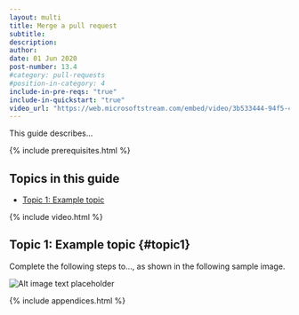 ```yaml
---
layout: multi
title: Merge a pull request
subtitle:
description:
author:
date: 01 Jun 2020
post-number: 13.4
#category: pull-requests
#position-in-category: 4
include-in-pre-reqs: "true"
include-in-quickstart: "true"
video_url: "https://web.microsoftstream.com/embed/video/3b533444-94f5-46c5-97f8-52d8fca5c81c?autoplay=false&amp;showinfo=true"
---
```


This guide describes...

{% include prerequisites.html %}

## Topics in this guide

- [Topic 1: Example topic](#topic1)

{% include video.html %}

## Topic 1: Example topic {#topic1}

Complete the following steps to..., as shown in the following sample image.

![Alt image text placeholder](../../assets/images/13-pull-requests/merge-pr/azdev/img-placeholder.png)

{% include appendices.html %}
